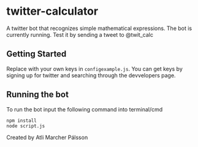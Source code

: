 # twitter-calculator
A twitter bot that recognizes simple mathematical expressions.
The bot is currently running.
Test it by sending a tweet to @twit_calc

## Getting Started
Replace with your own keys in `configexample.js`. You can get keys by signing up for twitter and searching through the devvelopers page.

## Running the bot
To run the bot input the following command into terminal/cmd
```
npm install
node script.js
```


Created by
Atli Marcher Pálsson
